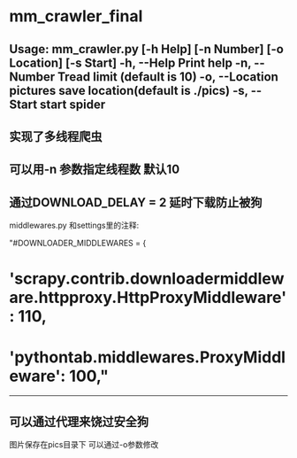 mm_crawler_final
================


 Usage: mm_crawler.py [-h Help] [-n Number] [-o Location] [-s Start]
        -h, --Help      Print help
        -n, --Number    Tread limit (default is 10)
        -o, --Location  pictures save location(default is ./pics)
        -s, --Start     start spider
------------------------------------------------
 实现了多线程爬虫 
 ---------------------------------------------
 可以用-n 参数指定线程数    默认10
 -----------------------------------------------
 通过DOWNLOAD_DELAY = 2 延时下载防止被狗
 -----------------------------------------------
 middlewares.py 和settings里的注释:
 
"#DOWNLOADER_MIDDLEWARES = {
#    'scrapy.contrib.downloadermiddleware.httpproxy.HttpProxyMiddleware': 110,
#    'pythontab.middlewares.ProxyMiddleware': 100,"
 ----------------------------------------------
 可以通过代理来饶过安全狗
 -----------------------------------------------
 图片保存在pics目录下   可以通过-o参数修改
